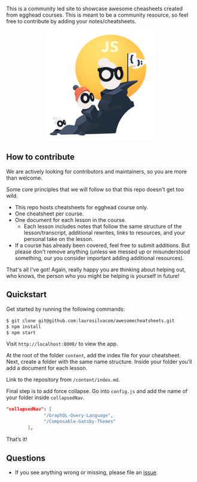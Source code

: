 This is a community led site to showcase awesome cheasheets created from egghead courses. This is meant to be a community resource, so feel free to contribute by adding your notes/cheatsheets.

<div align="center">
  <img
    height="300"
    width="300"
    alt="Awesome Cheatsheets Logo"
    src="https://raw.githubusercontent.com/laurosilvacom/awesomecheatsheets/master/static/icon.png"
    align="center"
  />
</div>

## How to contribute

We are actively looking for contributors and maintainers, so you are more than welcome.

Some core principles that we will follow so that this repo doesn't get too wild.

- This repo hosts cheatsheets for egghead course only.
- One cheatsheet per course.
- One document for each lesson in the course.
  - Each lesson includes notes that follow the same structure of the lesson/transcript, additional rewrites, links to resources, and your personal take on the lesson.
- If a course has already been covered, feel free to submit additions. But please don't remove anything (unless we messed up or misunderstood something, our you consider important adding additional resources).

That's all I've got! Again, really happy you are thinking about helping out, who knows, the person who you might be helping is yourself in future!

## Quickstart

Get started by running the following commands:

```
$ git clone git@github.com:laurosilvacom/awesomecheatsheets.git
$ npm install
$ npm start
```

Visit `http://localhost:8000/` to view the app.

At the root of the folder `content`, add the index file for your cheatsheet. Next, create a folder with the same name structure. Inside your folder you’ll add a document for each lesson.

Link to the repository from `/content/index.md`.

Final step is to add force collapse. Go into `config.js` and add the name of your folder inside `collapsedNav`.

```json
"collapsedNav": [
			  "/GraphQL-Query-Language",
			  "/Composable-Gatsby-Themes"
    	],
```

That’s it!

## Questions

- If you see anything wrong or missing, please file an [issue](https://github.com/laurosilvacom/awesomecheatsheets/issues/new).
